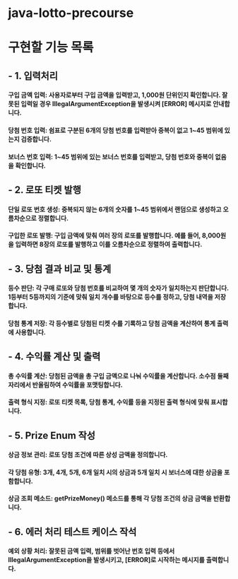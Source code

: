 # java-lotto-precourse

# 구현할 기능 목록

## - **1. 입력처리**

#### 구입 금액 입력: 사용자로부터 구입 금액을 입력받고, 1,000원 단위인지 확인합니다. 잘못된 입력일 경우 IllegalArgumentException을 발생시켜 [ERROR] 메시지로 안내합니다.
#### 당첨 번호 입력: 쉼표로 구분된 6개의 당첨 번호를 입력받아 중복이 없고 1~45 범위에 있는지 검증합니다.
#### 보너스 번호 입력: 1~45 범위에 있는 보너스 번호를 입력받고, 당첨 번호와 중복이 없음을 확인합니다.

## - **2.  로또 티켓 발행**

#### 단일 로또 번호 생성: 중복되지 않는 6개의 숫자를 1~45 범위에서 랜덤으로 생성하고 오름차순으로 정렬합니다.
#### 구입한 로또 발행: 구입 금액에 맞춰 여러 장의 로또를 발행합니다. 예를 들어, 8,000원을 입력하면 8장의 로또를 발행하고 이를 오름차순으로 정렬하여 출력합니다.

## - **3.  당첨 결과 비교 및 통계**

#### 등수 판단: 각 구매 로또와 당첨 번호를 비교하여 몇 개의 숫자가 일치하는지 판단합니다. 1등부터 5등까지의 기준에 맞춰 일치 개수를 바탕으로 등수를 정하고, 당첨 내역을 저장합니다.
#### 당첨 통계 저장: 각 등수별로 당첨된 티켓 수를 기록하고 당첨 금액을 계산하여 통계 출력에 사용합니다.

## - **4. 수익률 계산 및 출력**

#### 총 수익률 계산: 당첨된 금액을 총 구입 금액으로 나눠 수익률을 계산합니다. 소수점 둘째 자리에서 반올림하여 수익률을 포맷팅합니다.
#### 출력 형식 지정: 로또 티켓 목록, 당첨 통계, 수익률 등을 지정된 출력 형식에 맞춰 표시합니다.

## - **5. Prize Enum 작성**

#### 상금 정보 관리: 로또 당첨 조건에 따른 상성 금액을 정의합니다.
#### 각 당첨 유형: 3개, 4개, 5개, 6개 일치 시의 상금과 5개 일치 시 보너스에 대한 상금을 포함합니다.
#### 상금 조회 메소드: getPrizeMoney() 메소드를 통해 각 당첨 조건의 상금 금액을 반환합니다.

## - **6. 에러 처리 테스트 케이스 작석**

#### 예외 상황 처리: 잘못된 금액 입력, 범위를 벗어난 번호 입력 등에서 IllegalArgumentException을 발생시키고, [ERROR]로 시작하는 메시지를 출력합니다.

